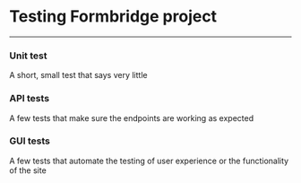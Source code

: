 # Testing Formbridge project
---
### Unit test
A short, small test that says very little

### API tests 
A few tests that make sure the endpoints are working as expected

### GUI tests
A few tests that automate the testing of user experience or the functionality of the site
